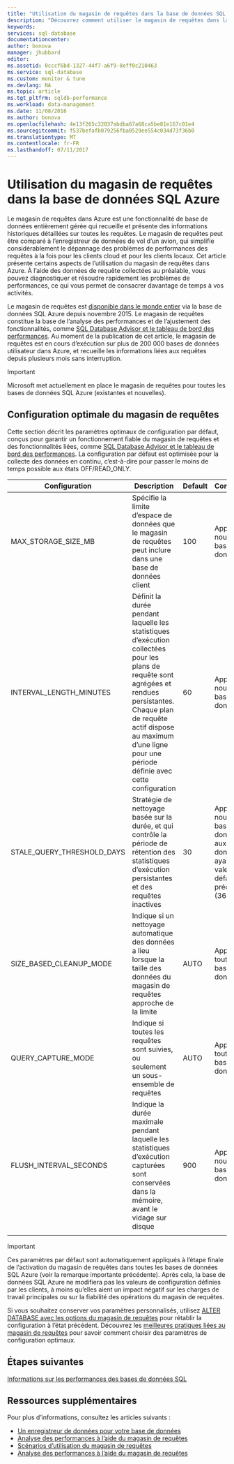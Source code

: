 ```yaml
---
title: "Utilisation du magasin de requêtes dans la base de données SQL Azure"
description: "Découvrez comment utiliser le magasin de requêtes dans la base de données SQL Azure"
keywords: 
services: sql-database
documentationcenter: 
author: bonova
manager: jhubbard
editor: 
ms.assetid: 0cccf6bd-1327-44f7-a6f9-8eff0c210463
ms.service: sql-database
ms.custom: monitor & tune
ms.devlang: NA
ms.topic: article
ms.tgt_pltfrm: sqldb-performance
ms.workload: data-management
ms.date: 11/08/2016
ms.author: bonova
ms.openlocfilehash: 4e13f265c32037abdba67a68ca5be81e167c01e4
ms.sourcegitcommit: f537befafb079256fba0529ee554c034d73f36b0
ms.translationtype: MT
ms.contentlocale: fr-FR
ms.lasthandoff: 07/11/2017
---
```

# <a name="operating-the-query-store-in-azure-sql-database"></a>Utilisation du magasin de requêtes dans la base de données SQL Azure
Le magasin de requêtes dans Azure est une fonctionnalité de base de données entièrement gérée qui recueille et présente des informations historiques détaillées sur toutes les requêtes. Le magasin de requêtes peut être comparé à l’enregistreur de données de vol d’un avion, qui simplifie considérablement le dépannage des problèmes de performances des requêtes à la fois pour les clients cloud et pour les clients locaux. Cet article présente certains aspects de l’utilisation du magasin de requêtes dans Azure. À l’aide des données de requête collectées au préalable, vous pouvez diagnostiquer et résoudre rapidement les problèmes de performances, ce qui vous permet de consacrer davantage de temps à vos activités. 

Le magasin de requêtes est [disponible dans le monde entier](https://azure.microsoft.com/updates/general-availability-azure-sql-database-query-store/) via la base de données SQL Azure depuis novembre 2015. Le magasin de requêtes constitue la base de l’analyse des performances et de l’ajustement des fonctionnalités, comme [SQL Database Advisor et le tableau de bord des performances](https://azure.microsoft.com/updates/sqldatabaseadvisorga/). Au moment de la publication de cet article, le magasin de requêtes est en cours d’exécution sur plus de 200 000 bases de données utilisateur dans Azure, et recueille les informations liées aux requêtes depuis plusieurs mois sans interruption.

> [!IMPORTANT]
> Microsoft met actuellement en place le magasin de requêtes pour toutes les bases de données SQL Azure (existantes et nouvelles). 
> 
> 

## <a name="optimal-query-store-configuration"></a>Configuration optimale du magasin de requêtes
Cette section décrit les paramètres optimaux de configuration par défaut, conçus pour garantir un fonctionnement fiable du magasin de requêtes et des fonctionnalités liées, comme [SQL Database Advisor et le tableau de bord des performances](https://azure.microsoft.com/updates/sqldatabaseadvisorga/). La configuration par défaut est optimisée pour la collecte des données en continu, c’est-à-dire pour passer le moins de temps possible aux états OFF/READ_ONLY.

| Configuration | Description | Default | Commentaire |
| --- | --- | --- | --- |
| MAX_STORAGE_SIZE_MB |Spécifie la limite d’espace de données que le magasin de requêtes peut inclure dans une base de données client |100 |Appliqué aux nouvelles bases de données |
| INTERVAL_LENGTH_MINUTES |Définit la durée pendant laquelle les statistiques d’exécution collectées pour les plans de requête sont agrégées et rendues persistantes. Chaque plan de requête actif dispose au maximum d’une ligne pour une période définie avec cette configuration |60 |Appliqué aux nouvelles bases de données |
| STALE_QUERY_THRESHOLD_DAYS |Stratégie de nettoyage basée sur la durée, et qui contrôle la période de rétention des statistiques d’exécution persistantes et des requêtes inactives |30 |Appliqué aux nouvelles bases de données et aux bases de données ayant la valeur par défaut précédente (367) |
| SIZE_BASED_CLEANUP_MODE |Indique si un nettoyage automatique des données a lieu lorsque la taille des données du magasin de requêtes approche de la limite |AUTO |Appliqué à toutes les bases de données |
| QUERY_CAPTURE_MODE |Indique si toutes les requêtes sont suivies, ou seulement un sous-ensemble de requêtes |AUTO |Appliqué à toutes les bases de données |
| FLUSH_INTERVAL_SECONDS |Indique la durée maximale pendant laquelle les statistiques d’exécution capturées sont conservées dans la mémoire, avant le vidage sur disque |900 |Appliqué aux nouvelles bases de données |
|  | | | |

> [!IMPORTANT]
> Ces paramètres par défaut sont automatiquement appliqués à l’étape finale de l’activation du magasin de requêtes dans toutes les bases de données SQL Azure (voir la remarque importante précédente). Après cela, la base de données SQL Azure ne modifiera pas les valeurs de configuration définies par les clients, à moins qu’elles aient un impact négatif sur les charges de travail principales ou sur la fiabilité des opérations du magasin de requêtes.
> 
> 

Si vous souhaitez conserver vos paramètres personnalisés, utilisez [ALTER DATABASE avec les options du magasin de requêtes](https://msdn.microsoft.com/library/bb522682.aspx) pour rétablir la configuration à l’état précédent. Découvrez les [meilleures pratiques liées au magasin de requêtes](https://msdn.microsoft.com/library/mt604821.aspx) pour savoir comment choisir des paramètres de configuration optimaux.

## <a name="next-steps"></a>Étapes suivantes
[Informations sur les performances des bases de données SQL](sql-database-performance.md)

## <a name="additional-resources"></a>Ressources supplémentaires
Pour plus d’informations, consultez les articles suivants :

* [Un enregistreur de données pour votre base de données](https://azure.microsoft.com/blog/query-store-a-flight-data-recorder-for-your-database) 
* [Analyse des performances à l’aide du magasin de requêtes](https://msdn.microsoft.com/library/dn817826.aspx)
* [Scénarios d’utilisation du magasin de requêtes](https://msdn.microsoft.com/library/mt614796.aspx)
* [Analyse des performances à l’aide du magasin de requêtes](https://msdn.microsoft.com/library/dn817826.aspx) 

